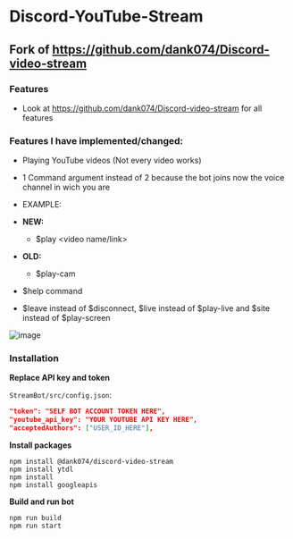 # Discord-YouTube-Stream

## Fork of https://github.com/dank074/Discord-video-stream

### Features
 - Look at https://github.com/dank074/Discord-video-stream for all features
 
### Features I have implemented/changed:
 - Playing YouTube videos (Not every video works)

 - 1 Command argument instead of 2 because the bot joins now the voice channel in wich you are
  - EXAMPLE:
   - **NEW:**
      - $play <video name/link>
   - **OLD:**
      - $play-cam <direct video link> <voice channel name>
 
 - $help command
 - $leave instead of $disconnect, $live instead of $play-live and $site instead of $play-screen
 
 ![image](https://github.com/JavaDevMC/images/blob/main/Bild_2023-03-27_112031511.png?raw=true)
 
### Installation 
 
**Replace API key and token** 
 
 `StreamBot/src/config.json`:
```json
"token": "SELF BOT ACCOUNT TOKEN HERE",
"youtube_api_key": "YOUR YOUTUBE API KEY HERE",
"acceptedAuthors": ["USER_ID_HERE"],
```

**Install packages** 
 
```
npm install @dank074/discord-video-stream
npm install ytdl
npm install
npm install googleapis 
```
 
 
**Build and run bot** 
 
```
npm run build 
npm run start 
```

